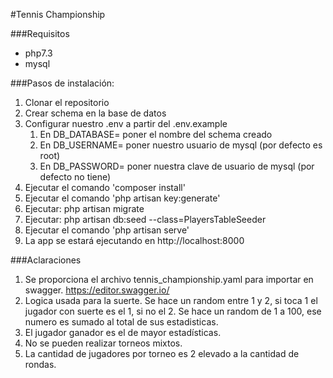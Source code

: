 #Tennis Championship

###Requisitos
- php7.3
- mysql

###Pasos de instalación:
1. Clonar el repositorio
2. Crear schema en la base de datos
3. Configurar nuestro .env a partir del .env.example
    1. En DB_DATABASE= poner el nombre del schema creado
    2. En DB_USERNAME= poner nuestro usuario de mysql (por defecto es root)
    3. En DB_PASSWORD= poner nuestra clave de usuario de mysql (por defecto no tiene)
4. Ejecutar el comando 'composer install'
5. Ejecutar el comando 'php artisan key:generate'
6. Ejecutar: php artisan migrate
7. Ejecutar: php artisan db:seed --class=PlayersTableSeeder
11. Ejecutar el comando 'php artisan serve'
12. La app se estará ejecutando en http://localhost:8000 

###Aclaraciones
1. Se proporciona el archivo tennis_championship.yaml para importar en swagger. https://editor.swagger.io/
2. Logica usada para la suerte. Se hace un random entre 1 y 2, si toca 1 el jugador con suerte es el 1, si no el 2. Se hace un random de 1 a 100, ese numero es sumado al total de sus estadisticas. 
3. El jugador ganador es el de mayor estadísticas.
4. No se pueden realizar torneos mixtos.
5. La cantidad de jugadores por torneo es 2 elevado a la cantidad de rondas. 
